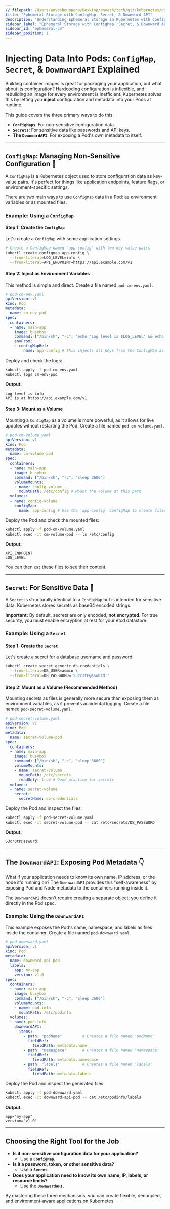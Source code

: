 ```yaml
---
// filepath: /Users/anveshmuppeda/Desktop/anvesh/tech/git/kubernetes/docs/014-storage/002-ephemeral-cm.md
title: "Ephemeral Storage with ConfigMap, Secret, & Downward API"
description: "Understanding Ephemeral Storage in Kubernetes with ConfigMap, Secret, and Downward API"
sidebar_label: "Ephemeral Storage with ConfigMap, Secret, & Downward API"
sidebar_id: "ephemeral-cm"
sidebar_position: 1
---  
```


# Injecting Data Into Pods: `ConfigMap`, `Secret`, & `DownwardAPI` Explained

Building container images is great for packaging your application, but what about its configuration? Hardcoding configuration is inflexible, and rebuilding an image for every environment is inefficient. Kubernetes solves this by letting you **inject** configuration and metadata into your Pods at runtime.

This guide covers the three primary ways to do this:
* **`ConfigMaps`**: For non-sensitive configuration data.
* **`Secrets`**: For sensitive data like passwords and API keys.
* **The `DownwardAPI`**: For exposing a Pod's own metadata to itself.

---

## `ConfigMap`: Managing Non-Sensitive Configuration 📄

A `ConfigMap` is a Kubernetes object used to store configuration data as key-value pairs. It's perfect for things like application endpoints, feature flags, or environment-specific settings.

There are two main ways to use `ConfigMap` data in a Pod: as environment variables or as mounted files.

### Example: Using a `ConfigMap`

#### Step 1: Create the `ConfigMap`

Let's create a `ConfigMap` with some application settings.

```bash
# Create a ConfigMap named 'app-config' with two key-value pairs
kubectl create configmap app-config \
  --from-literal=LOG_LEVEL=info \
  --from-literal=API_ENDPOINT=https://api.example.com/v1
```

#### Step 2: Inject as Environment Variables

This method is simple and direct. Create a file named `pod-cm-env.yaml`.

```yaml
# pod-cm-env.yaml
apiVersion: v1
kind: Pod
metadata:
  name: cm-env-pod
spec:
  containers:
  - name: main-app
    image: busybox
    command: ["/bin/sh", "-c", "echo 'Log level is $LOG_LEVEL' && echo 'API is at $API_ENDPOINT' && sleep 3600"]
    envFrom:
    - configMapRef:
        name: app-config # This injects all keys from the ConfigMap as environment variables
```

Deploy and check the logs:
```bash
kubectl apply -f pod-cm-env.yaml
kubectl logs cm-env-pod
```
**Output:**
```
Log level is info
API is at https://api.example.com/v1
```

#### Step 3: Mount as a Volume

Mounting a `ConfigMap` as a volume is more powerful, as it allows for live updates without restarting the Pod. Create a file named `pod-cm-volume.yaml`.

```yaml
# pod-cm-volume.yaml
apiVersion: v1
kind: Pod
metadata:
  name: cm-volume-pod
spec:
  containers:
  - name: main-app
    image: busybox
    command: ["/bin/sh", "-c", "sleep 3600"]
    volumeMounts:
    - name: config-volume
      mountPath: /etc/config # Mount the volume at this path
  volumes:
  - name: config-volume
    configMap:
      name: app-config # Use the 'app-config' ConfigMap to create files in the volume
```
Deploy the Pod and check the mounted files:
```bash
kubectl apply -f pod-cm-volume.yaml
kubectl exec -it cm-volume-pod -- ls /etc/config
```
**Output:**
```
API_ENDPOINT
LOG_LEVEL
```
You can then `cat` these files to see their content.

---

## `Secret`: For Sensitive Data 🤫

A `Secret` is structurally identical to a `ConfigMap` but is intended for sensitive data. Kubernetes stores secrets as base64 encoded strings.

**Important:** By default, secrets are only encoded, **not encrypted**. For true security, you must enable encryption at rest for your etcd datastore.

### Example: Using a `Secret`

#### Step 1: Create the `Secret`

Let's create a secret for a database username and password.

```bash
kubectl create secret generic db-credentials \
  --from-literal=DB_USER=admin \
  --from-literal=DB_PASSWORD='S3cr3tP@ssw0rd!'
```

#### Step 2: Mount as a Volume (Recommended Method)

Mounting secrets as files is generally more secure than exposing them as environment variables, as it prevents accidental logging. Create a file named `pod-secret-volume.yaml`.

```yaml
# pod-secret-volume.yaml
apiVersion: v1
kind: Pod
metadata:
  name: secret-volume-pod
spec:
  containers:
  - name: main-app
    image: busybox
    command: ["/bin/sh", "-c", "sleep 3600"]
    volumeMounts:
    - name: secret-volume
      mountPath: /etc/secrets
      readOnly: true # Good practice for secrets
  volumes:
  - name: secret-volume
    secret:
      secretName: db-credentials
```
Deploy the Pod and inspect the files:
```bash
kubectl apply -f pod-secret-volume.yaml
kubectl exec -it secret-volume-pod -- cat /etc/secrets/DB_PASSWORD
```
**Output:**
```
S3cr3tP@ssw0rd!
```

---

## The `DownwardAPI`: Exposing Pod Metadata 👇

What if your application needs to know its own name, IP address, or the node it's running on? The `DownwardAPI` provides this "self-awareness" by exposing Pod and Node metadata to the containers running inside it.

The `DownwardAPI` doesn't require creating a separate object; you define it directly in the Pod spec.

### Example: Using the `DownwardAPI`

This example exposes the Pod's name, namespace, and labels as files inside the container. Create a file named `pod-downward.yaml`.

```yaml
# pod-downward.yaml
apiVersion: v1
kind: Pod
metadata:
  name: downward-api-pod
  labels:
    app: my-app
    version: v1.0
spec:
  containers:
  - name: main-app
    image: busybox
    command: ["/bin/sh", "-c", "sleep 3600"]
    volumeMounts:
    - name: pod-info
      mountPath: /etc/podinfo
  volumes:
  - name: pod-info
    downwardAPI:
      items:
        - path: "podName"         # Creates a file named 'podName'
          fieldRef:
            fieldPath: metadata.name
        - path: "namespace"       # Creates a file named 'namespace'
          fieldRef:
            fieldPath: metadata.namespace
        - path: "labels"          # Creates a file named 'labels'
          fieldRef:
            fieldPath: metadata.labels
```
Deploy the Pod and inspect the generated files:
```bash
kubectl apply -f pod-downward.yaml
kubectl exec -it downward-api-pod -- cat /etc/podinfo/labels
```
**Output:**
```
app="my-app"
version="v1.0"
```

---

## Choosing the Right Tool for the Job

* **Is it non-sensitive configuration data for your application?**
    * Use a **`ConfigMap`**.
* **Is it a password, token, or other sensitive data?**
    * Use a **`Secret`**.
* **Does your application need to know its own name, IP, labels, or resource limits?**
    * Use the **`DownwardAPI`**.

By mastering these three mechanisms, you can create flexible, decoupled, and environment-aware applications on Kubernetes.
